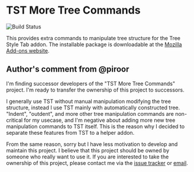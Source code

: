 # TST More Tree Commands

![Build Status](https://github.com/piroor/tst-more-tree-commands/actions/workflows/main.yml/badge.svg?branch=trunk)

This provides extra commands to manipulate tree structure for the Tree Style Tab addon. The installable package is downloadable at the [Mozilla Add-ons website](https://addons.mozilla.org/firefox/addon/tst-more-tree-commands/).

## Author's comment from @piroor

I'm finding successor developers of the "TST More Tree Commands" project. I'm ready to transfer the ownership of this project to successors.

I generally use TST without manual manipulation modifying the tree structure, instead I use TST mainly with automatically constructed tree.
"Indent", "outdent", and more other tree manipulation commands are non-critical for my usecase, and I'm negative about adding more new tree manipulation commands to TST itself.
This is the reason why I decided to separate these features from TST to a helper addon.

From the same reason, sorry but I have less motivation to develop and maintain this project.
I believe that this project should be owned by someone who really want to use it.
If you are interested to take the ownership of this project, please contact me via the [issue tracker](https://github.com/piroor/tst-more-tree-commands/issues) or [email](mailto:piro.outsider.reflex@gmail.com).
